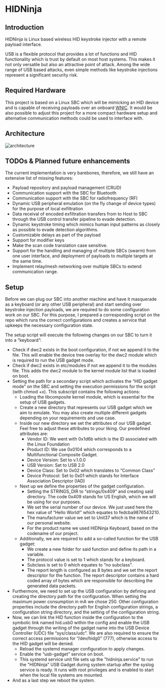 # HIDNinja

## Introduction

HIDNinja is Linux based wireless HID keystroke injector with a remote payload interface.

USB is a flexible protocol that provides a lot of functions and HID functionality which is trust by default on most host systems. This makes it not only versatile but also an attractive point of attack. Among the wide range of USB based attacks, even simple methods like keystroke injections represent a significant security risk.  

## Required Hardware

This project is based on a Linux SBC which will be mimicking an HID device and is capable of receiving payloads over an onboard [WNIC](https://https://en.wikipedia.org/wiki/Wireless_network_interface_controller). It would be also possible to adjust this project for a more compact hardware setup and alternative communication methods could be used to interface with.

## Architecture

![architecture](https://unit37.org/assets/img/hidninja/architecture.png)

## TODOs & Planned future enhancements

The current implementation is very barebones, therefore, we still have an extensive list of missing features:

- Payload repository and payload management (CRUD)
- Communication support with the SBC for Bluetooth
- Communication support with the SBC for radiofrequency (RF)
- Dynamic USB peripheral emulation (on the fly change of device types) for the purpose of local exfiltration
- Data receival of encoded exfiltration transfers from to Host to SBC through the USB control transfer pipeline to evade detection.
- Dynamic keystroke timing which mimics human input patterns as closely as possible to evade detection algorithms.
- Customizable delays as part of the payload
- Support for modifier keys
- Make the scan code translation case sensitive.
- Support for the handling and managing of multiple SBCs (swarm) from one user interface, and deployment of payloads to multiple targets at the same time.
- Implement relay/mesh networking over multiple SBCs to extend communication range. 

## Setup

Before we can plug our SBC into another machine and have it masquerade as a keyboard (or any other USB peripheral) and start sending over keystroke injection payloads, we are required to do some configuration work on our SBC. For this purpose, I prepared a corresponding script on the repo which runs the correct configurations and creates a service that upkeeps the necessary configuration state. 

The setup script will execute the following changes on our SBC to turn it into a “keyboard”:

- Check if dwc2 exists in the boot configuration, if not we append it to the file. This will enable the device tree overlay for the dwc2 module which is required to run the USB gadget mode.
- Check if dwc2 exists in etc/modules if not we append it to the modules file. This adds the dwc2 module to the kernel module list that is loaded on boot.
- Setting the path for a secondary script which activates the “HID gadget mode” on the SBC and setting the execution permissions for the script (with chmod +x). This subscript contains the following actions:
    - Loading the libcomposite kernel module, which is essential for the setup of USB gadgets.
    - Create a new directory that represents our USB gadget which we aim to emulate. You may also create multiple different gadgets depending on your requirements and use case. 
    - Inside our new directory we set the attributes of our USB gadget. Feel free to adjust these attributes to your liking. Our predefined attributes are:
        - Vendor ID: We went with 0x1d6b which is the ID associated with the Linux Foundation
        - Product ID: We use 0x0104 which corresponds to a Multifunctional Composite Gadget.
        - Device Version: Set to v.1.0.0
        - USB Version: Set to USB 2.0
        - Device Class: Set to 0x02 which translates to “Common Class”
        - Device Protocol: Set to 0x01 which stands for Interface Association Descriptor (IAD)
    - Next up we define the properties of the gadget configuration.
        - Setting the STRINGS_DIR to “strings/0x409” and creating said directory. The code 0x409 stands for US English, which we will be using for our purposes. 
        - We set the serial number of our device. We just used here the hex value of “Hello World!” which equates to fedcba9876543210. 
        - The manufacturer value we set to Unit37 which is the name of our personal website. 
        - For the product name we used HIDNinja Keyboard, based on the codename of our project. 
    - Additionally, we are required to add a so-called function for the USB gadget:
        - We create a new folder for said function and define its path in a variable.
        - The protocol value is set to 1 which stands for a keyboard.
        - Subclass is set to 0 which equates to “no subclass”.
        - The report length is configured as 8 bytes and we set the report descriptor for the function. The report descriptor contains a hard coded array of bytes which are responsible for describing the generated data packets. 
- Furthermore, we need to set up the USB configuration by defining and creating the directory path for the configuration. When setting the maximum power consumption in mA we chose 250. Other configuration properties include the directory path for English configuration strings, a configuration string directory, and the setting of the configuration string. 
- Now, we can link the HID function inside the configuration to the symbolic link named hid.usb0 within the config and enable the USB gadget through the writing of the gadget name into the USB Device Controller (UDC) file “sys/class/udc”. We are also required to ensure the correct access permissions for “/dev/hidg0” (777), otherwise access to the HID gadget will be denied.
    - Reload the systemd manager configuration to apply changes.
    - Enable the “usb-gadget” service on boot.
    - This systemd service unit file sets up the "hidninja.service" to run the "HIDNinja" USB Gadget during system startup after the syslog service is ready. It runs with root privileges and is enabled to start when the local file systems are mounted.
- And as a last step we reboot the system.

